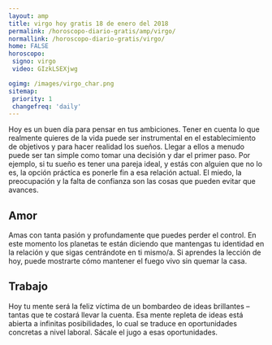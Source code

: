 ```yaml
---
layout: amp
title: virgo hoy gratis 18 de enero del 2018 
permalink: /horoscopo-diario-gratis/amp/virgo/
normallink: /horoscopo-diario-gratis/virgo/
home: FALSE
horoscopo:
 signo: virgo
 video: GIzkLSEXjwg

ogimg: /images/virgo_char.png
sitemap:
 priority: 1
 changefreq: 'daily'
---
```



Hoy es un buen día para pensar en tus ambiciones. Tener en cuenta lo que realmente quieres de la vida puede ser instrumental en el establecimiento de objetivos y para hacer realidad los sueños. Llegar a ellos a menudo puede ser tan simple como tomar una decisión y dar el primer paso. Por ejemplo, si tu sueño es tener una pareja ideal, y estás con alguien que no lo es, la opción práctica es ponerle fin a esa relación actual. El miedo, la preocupación y la falta de confianza son las cosas que pueden evitar que avances.

## Amor

Amas con tanta pasión y profundamente que puedes perder el control. En este momento los planetas te están diciendo que mantengas tu identidad en la relación y que sigas centrándote en ti mismo/a. Si aprendes la lección de hoy, puede mostrarte cómo mantener el fuego vivo sin quemar la casa.

## Trabajo

Hoy tu mente será la feliz víctima de un bombardeo de ideas brillantes –tantas que te costará llevar la cuenta. Esa mente repleta de ideas está abierta a infinitas posibilidades, lo cual se traduce en oportunidades concretas a nivel laboral. Sácale el jugo a esas oportunidades.
